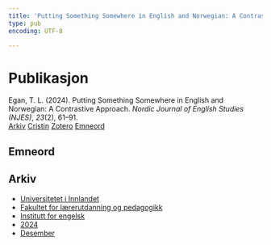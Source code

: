 ```yaml
---
title: 'Putting Something Somewhere in English and Norwegian: A Contrastive Approach'
type: pub
encoding: UTF-8

---
```

<h1>Publikasjon</h1>
<article id="csl-bib-container-4233YPS3" class="csl-bib-container">
  <div class="csl-bib-body"> <div class="csl-entry">Egan, T. L. (2024). Putting Something Somewhere in English and Norwegian: A Contrastive Approach. <i>Nordic Journal of English Studies (NJES)</i>, <i>23</i>(2), 61–91.</div> </div>
  <div class="csl-bib-buttons">
    <a href="#taxonomy-article-4233YPS3" alt="archive" class="csl-bib-button">Arkiv</a>
    <a href="https://app.cristin.no/results/show.jsf?id=2333531" alt="Cristin" class="csl-bib-button">Cristin</a>
    <a href="http://zotero.org/groups/5881554/items/4233YPS3" alt="Zotero" class="csl-bib-button">Zotero</a>
    <a href="#keywords-article-4233YPS3" alt="keywords" class="csl-bib-button">Emneord</a>
  </div>
  <div id="csl-bib-meta-container-4233YPS3"></div>
</article>
<div id="csl-bib-meta-4233YPS3" class="csl-bib-meta">
  <article id="keywords-article-4233YPS3" class="keywords-article">
    <h1>Emneord</h1>
    
  </article>
  <article id="taxonomy-article-4233YPS3" class="taxonomy-article">
    <h1>Arkiv</h1>
    <ul>
      <li>
        <a href="/nn/archive/?key=3DCRN523">Universitetet i Innlandet</a>
      </li>
      <li>
        <a href="/nn/archive/?key=WYNZA47F">Fakultet for lærerutdanning og pedagogikk</a>
      </li>
      <li>
        <a href="/nn/archive/?key=THSB4HN9">Institutt for engelsk</a>
      </li>
      <li>
        <a href="/nn/archive/?key=R6X9LRW4">2024</a>
      </li>
      <li>
        <a href="/nn/archive/?key=J2IB67HD">Desember</a>
      </li>
    </ul>
  </article>
</div>
